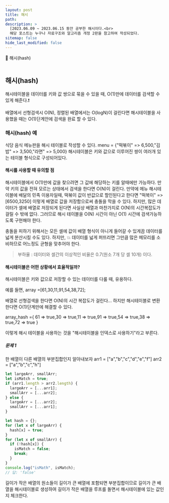 ```yaml
---
layout: post
title: 해시
path:
description: >
  [2023.06.09 ~ 2023.06.15 동안 공부한 해시이다.<br>
  해당 포스트는 누구나 자료구조와 알고리즘 개정 2판을 참고하여 작성되었다.
sitemap: false
hide_last_modified: false
---
```


📌 해시(hash)
<br>
<br>

## 해시(hash)

해시테이블을 데이터를 키와 값 쌍으로 묶을 수 있을 때, O(1)만에 데이터를 검색할 수 있게 해준다.❗

배열에서 선형검색시 O(N), 정렬된 배열에서는 O(logN)이 걸린다면 해시테이블을 사용했을 때는 O(1)단계안에 검색을 완료 할 수 있다.

### 해시(hash) 예

식당 음식 메뉴판을 해시 테이블로 작성할 수 있다.
menu = {"떡볶이" => 6,500,"김밥" => 3,500,"라면" => 5,000}
해시테이블은 키와 값으로 이루어진 쌍이 여러개 있는 테이블 형식으로 구성되어있다.

#### 해시를 사용할 때 유의할 점

해시테이블에서 O(1)만에 값을 찾으려면 그 값에 해당하는 키를 알때에만 가능하다. 만약 키의 값을 전혀 모르는 상태에서 검색을 한다면 O(N)이 걸린다.
만약에 메뉴 해시테이블에 배달의 민족 이용자일때, 떡볶이 값이 반값으로 할인된다고 한다면 "떡복이" => [6500,3250] 이렇게 배열로 값을 저장함으로써 충돌을 막을 수 있다. 하지만, 많은 데이터가 셀에 배열로 저장되게 된다면 사실상 배열과 마찬가지로 O(N)의 시간복잡도가 걸릴 수 밖에 없다.
그러므로 해시 테이블을 O(N) 시간이 아닌 O(1) 시간에 검색가능하도록 구현해야 한다.

충돌을 피하기 위해서는 모든 셀에 값이 배열 형식이 아니게 들어갈 수 있게끔 데이터를 넓게 분산시킬 수도 있다. 하지만, 💥 데이터를 넓게 퍼뜨리면 그만큼 많은 메모리를 소비하므로 어느정도 균형을 맞추어야
한다.

> 부하율 : 데이터와 셀간의 이상적인 비율은 0.7(원소 7개 당 셀 10개) 이다.

#### 해시테이블은 어떤 상황에서 효율적일까?

해시테이블은 키와 값으로 저장할 수 있는 데이터를 다룰 때, 유용하다.

예를 들면, array =[61,30,11,91,54,38,72];

배열로 선형검색을 한다면 O(N)의 시간 복잡도가 걸린다...
하지만 해시테이블로 변환한다면 O(1)단계만에 해결할 수 있다.

array_hash ={
61 => true,30 => true,11 => true,91 => true,54 => true,38 => true,72 => true
}

이렇게 해시 테이블을 사용하는 것을 "해시테이블을 인덱스로 사용하기"라고 부른다.

##### 문제 1

한 배열이 다른 배열의 부분집합인지 알아내보자
arr1 = ["a","b","c","d","e","f"]
arr2 = ["a","b","c","h"]

```js
let largeArr, smallArr;
let isMatch = true;
if (arr1.length > arr2.length) {
  largeArr = [...arr1];
  smallArr = [...arr2];
} else {
  largeArr = [...arr2];
  smallArr = [...arr1];
}

let hash = {};
for (let x of largeArr) {
  hash[x] = true;
}
for (let x of smallArr) {
  if (!hash[x]) {
    isMatch = false;
    break;
  }
}
console.log("isMath", isMatch);
// 답: 'false'
```

길이가 작은 배열의 원소들이 길이가 큰 배열에 포함되면 부분집합이므로
길이가 큰 배열을 해시테이블로 생성하여 길이가 작은 배열을 루프를 돌면서 해시테이블에 있는 값인지 체크한다.
